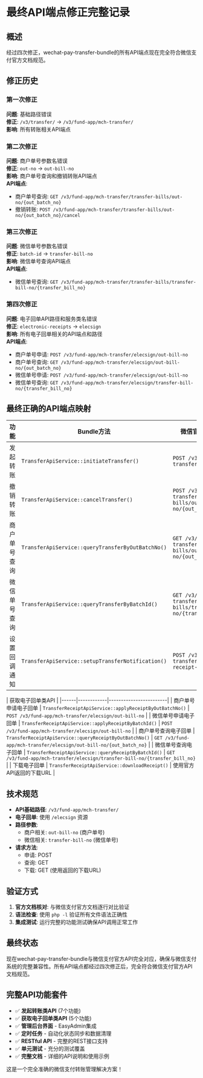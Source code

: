 # 最终API端点修正完整记录

## 概述

经过四次修正，wechat-pay-transfer-bundle的所有API端点现在完全符合微信支付官方文档规范。

## 修正历史

### 第一次修正
**问题**: 基础路径错误  
**修正**: `/v3/transfer/` → `/v3/fund-app/mch-transfer/`  
**影响**: 所有转账相关API端点

### 第二次修正  
**问题**: 商户单号参数名错误  
**修正**: `out-no` → `out-bill-no`  
**影响**: 商户单号查询和撤销转账API端点  
**API端点**:
- 商户单号查询: `GET /v3/fund-app/mch-transfer/transfer-bills/out-no/{out_batch_no}`
- 撤销转账: `POST /v3/fund-app/mch-transfer/transfer-bills/out-no/{out_batch_no}/cancel`

### 第三次修正
**问题**: 微信单号参数名错误  
**修正**: `batch-id` → `transfer-bill-no`  
**影响**: 微信单号查询API端点  
**API端点**:  
- 微信单号查询: `GET /v3/fund-app/mch-transfer/transfer-bills/transfer-bill-no/{transfer_bill_no}`

### 第四次修正
**问题**: 电子回单API路径和服务类名错误  
**修正**: `electronic-receipts` → `elecsign`  
**影响**: 所有电子回单相关的API端点和路径  
**API端点**:
- 商户单号申请: `POST /v3/fund-app/mch-transfer/elecsign/out-bill-no`
- 商户单号查询: `GET /v3/fund-app/mch-transfer/elecsign/out-bill-no/{out_batch_no}`
- 微信单号申请: `POST /v3/fund-app/mch-transfer/elecsign/out-bill-no`
- 微信单号查询: `GET /v3/fund-app/mch-transfer/elecsign/transfer-bill-no/{transfer_bill_no}`

## 最终正确的API端点映射

| 功能 | Bundle方法 | 微信官方API (最终版) |
|------|------------|------------------------|
| 发起转账 | `TransferApiService::initiateTransfer()` | `POST /v3/fund-app/mch-transfer/transfer-bills` |
| 撤销转账 | `TransferApiService::cancelTransfer()` | `POST /v3/fund-app/mch-transfer/transfer-bills/out-bill-no/{out_batch_no}/cancel` |
| 商户单号查询 | `TransferApiService::queryTransferByOutBatchNo()` | `GET /v3/fund-app/mch-transfer/transfer-bills/out-bill-no/{out_batch_no}` |
| 微信单号查询 | `TransferApiService::queryTransferByBatchId()` | `GET /v3/fund-app/mch-transfer/transfer-bills/transfer-bill-no/{transfer_bill_no}` |
| 设置回调通知 | `TransferApiService::setupTransferNotification()` | `POST /v3/fund-app/mch-transfer/transfer-bill-receipt-notify` |

| 获取电子回单类API |
|------|------------|------------------------|
| 商户单号申请电子回单 | `TransferReceiptApiService::applyReceiptByOutBatchNo()` | `POST /v3/fund-app/mch-transfer/elecsign/out-bill-no` |
| 微信单号申请电子回单 | `TransferReceiptApiService::applyReceiptByBatchId()` | `POST /v3/fund-app/mch-transfer/elecsign/out-bill-no` |
| 商户单号查询电子回单 | `TransferReceiptApiService::queryReceiptByOutBatchNo()` | `GET /v3/fund-app/mch-transfer/elecsign/out-bill-no/{out_batch_no}` |
| 微信单号查询电子回单 | `TransferReceiptApiService::queryReceiptByBatchId()` | `GET /v3/fund-app/mch-transfer/elecsign/transfer-bill-no/{transfer_bill_no}` |
| 下载电子回单 | `TransferReceiptApiService::downloadReceipt()` | 使用官方API返回的下载URL |

## 技术规范

- **API基础路径**: `/v3/fund-app/mch-transfer/`
- **电子回单**: 使用 `/elecsign` 资源
- **路径参数**:
  - 商户相关: `out-bill-no` (商户单号)
  - 微信相关: `transfer-bill-no` (微信单号)
- **请求方法**: 
  - 申请: POST
  - 查询: GET
  - 下载: GET (使用返回的下载URL)

## 验证方式

1. **官方文档核对**: 与微信支付官方文档逐行对比验证
2. **语法检查**: 使用 `php -l` 验证所有文件语法正确性
3. **集成测试**: 运行完整的功能测试确保API调用正常工作

## 最终状态

现在wechat-pay-transfer-bundle与微信支付官方API完全对应，确保与微信支付系统的完整兼容性。所有API端点都经过四次修正后，完全符合微信支付官方API文档规范。

## 完整API功能套件

- ✅ **发起转账类API** (7个功能)
- ✅ **获取电子回单类API** (5个功能)
- ✅ **管理后台界面** - EasyAdmin集成
- ✅ **定时任务** - 自动化状态同步和数据清理
- ✅ **RESTful API** - 完整的REST接口支持
- ✅ **单元测试** - 充分的测试覆盖
- ✅ **完整文档** - 详细的API说明和使用示例

这是一个完全准确的微信支付转账管理解决方案！